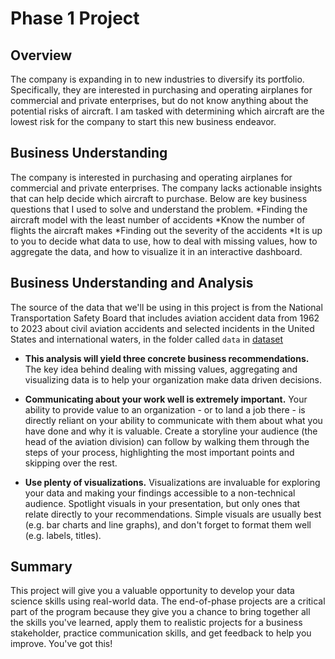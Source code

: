 # Phase 1 Project 


## Overview

The company is expanding in to new industries to diversify its portfolio. Specifically, they are interested in purchasing and operating airplanes for commercial and private enterprises, but do not know anything about the potential risks of aircraft. I am tasked with determining which aircraft are the lowest risk for the company to start this new business endeavor. 

## Business Understanding

The company is interested in purchasing and operating airplanes for commercial and private enterprises.
The company lacks actionable insights that can help decide which aircraft to purchase. Below are key business questions that I used to solve and understand the problem.
*Finding the aircraft model with the least number of accidents
*Know the number of flights the aircraft makes
*Finding out the severity of the accidents
*It is up to you to decide what data to use, how to deal with missing values, how to aggregate the data, and how to visualize it in an interactive dashboard.

## Business Understanding and Analysis

The source of the data that we'll be using in this project is from the National Transportation Safety Board that includes aviation accident data from 1962 to 2023 about civil aviation accidents and selected incidents in the United States and international waters, in the folder called `data` in [dataset](https://www.kaggle.com/datasets/khsamaha/aviation-accident-database-synopses)

* **This analysis will yield three concrete business recommendations.** The key idea behind dealing with missing values, aggregating and visualizing data is to help your organization make data driven decisions. 

* **Communicating about your work well is extremely important.** Your ability to provide value to an organization - or to land a job there - is directly reliant on your ability to communicate with them about what you have done and why it is valuable. Create a storyline your audience (the head of the aviation division) can follow by walking them through the steps of your process, highlighting the most important points and skipping over the rest.

* **Use plenty of visualizations.** Visualizations are invaluable for exploring your data and making your findings accessible to a non-technical audience. Spotlight visuals in your presentation, but only ones that relate directly to your recommendations. Simple visuals are usually best (e.g. bar charts and line graphs), and don't forget to format them well (e.g. labels, titles).






## Summary
This project will give you a valuable opportunity to develop your data science skills using real-world data. The end-of-phase projects are a critical part of the program because they give you a chance to bring together all the skills you've learned, apply them to realistic projects for a business stakeholder, practice communication skills, and get feedback to help you improve. You've got this!

